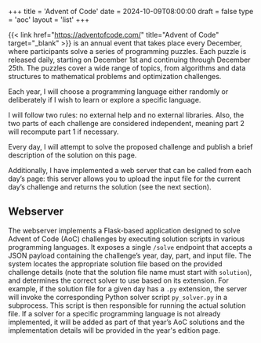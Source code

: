 +++
title = 'Advent of Code'
date = 2024-10-09T08:00:00
draft = false
type = 'aoc'
layout = 'list'
+++

{{< link href="https://adventofcode.com/" title="Advent of Code" target="_blank" >}} is an annual event that takes 
place every December, where participants solve a series of programming puzzles. Each puzzle is released daily, starting
on December 1st and continuing through December 25th. The puzzles cover a wide range of topics, from algorithms and 
data structures to mathematical problems and optimization challenges.

Each year, I will choose a programming language either randomly or deliberately if I wish to learn or explore a 
specific language.

I will follow two rules: no external help and no external libraries. Also, the two parts of each challenge are 
considered independent, meaning part 2 will recompute part 1 if necessary.

Every day, I will attempt to solve the proposed challenge and publish a brief description of the solution on this page.

Additionally, I have implemented a web server that can be called from each day’s page: this server
allows you to upload the input file for the current day’s challenge and returns the solution (see the next section).

## Webserver

The webserver implements a Flask-based application designed to solve Advent of Code (AoC) challenges by executing
solution scripts in various programming languages. It exposes a single `/solve` endpoint that accepts a JSON
payload containing the challenge’s year, day, part, and input file. The system locates the appropriate solution file
based on the provided challenge details (note that the solution file name must start with `solution`), and determines
the correct solver to use based on its extension. For example, if the solution file for a given day has a `.py`
extension, the server will invoke the corresponding Python solver script `py_solver.py` in a subprocess.
This script is then responsible for running the actual solution file. If a solver for a specific programming language
is not already implemented, it will be added as part of that year’s AoC solutions and the implementation details will
be provided in the year's edition page.
